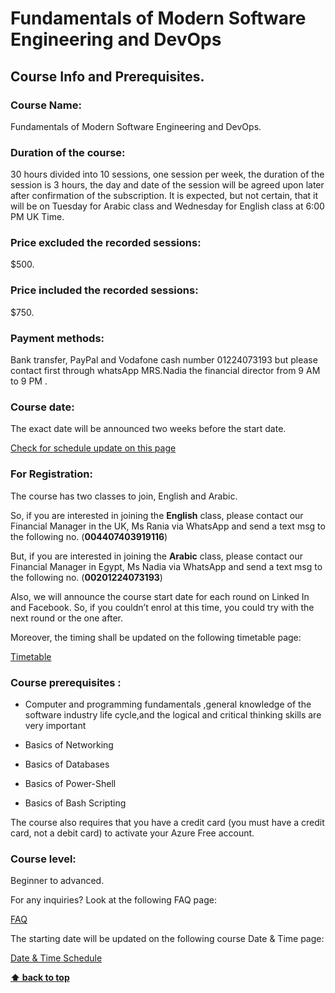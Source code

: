 # Fundamentals of Modern Software Engineering and DevOps

## Course Info and Prerequisites.


### Course Name: 

Fundamentals of Modern Software Engineering and DevOps.

### Duration of the course: 

30 hours divided into 10 sessions, one session per week, the duration of the session is 3 hours, the day and date of the session will be agreed upon later after confirmation of the subscription. It is expected, but not certain, that it will be on Tuesday for Arabic class and Wednesday for English class at 6:00 PM UK Time.
  
### Price excluded the recorded sessions:

$500.
 
### Price included the recorded sessions: 

$750.

  
### Payment methods:

Bank transfer, PayPal 
and Vodafone cash number 01224073193 but please contact first through whatsApp MRS.Nadia the financial director from 9 AM to 9 PM .

  
### Course date:

The exact date will be announced two weeks before the start date.

[Check for schedule update on this page](/source/course-schedule.md)


### For Registration:

The course has two classes to join, English and Arabic. 

So, if you are interested in joining the **English** class, please contact our Financial Manager in the UK, Ms Rania via WhatsApp and send a text msg to the following no. (**004407403919116**)

But, if you are interested in joining the **Arabic** class, please contact our Financial Manager in Egypt, Ms Nadia via WhatsApp and send a text msg to the following no. (**00201224073193**)

Also, we will announce the course start date for each round on Linked In and Facebook. So, if you couldn’t enrol at this time, you could try with the next round or the one after.

Moreover, the timing shall be updated on the following timetable page:

[Timetable](/source/course-schedule.md)


  
### Course prerequisites : 

- Computer and programming fundamentals ,general knowledge of the software industry life cycle,and the logical and critical thinking skills are very important

- Basics of Networking

- Basics of Databases

- Basics of Power-Shell

- Basics of Bash Scripting

  
The course also requires that you have a credit card (you must have a credit card, not a debit card) to activate your Azure Free account.

### Course level:

Beginner to advanced.

For any inquiries? Look at the following FAQ page:

[FAQ](devops-faq.md)

The starting date will be updated on the following course Date & Time page:

[Date & Time Schedule ](/source/course-schedule.md)

**[⬆ back to top](#fundamentals-of-modern-software-engineering-and-devops)**
